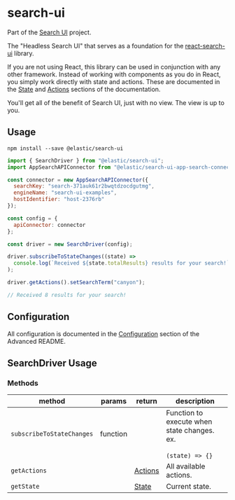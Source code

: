 # search-ui

Part of the [Search UI](https://github.com/elastic/search-ui) project.

The "Headless Search UI" that serves as a foundation for the [react-search-ui](../react-search-ui/README.md) library.

If you are not using React, this library can be used in conjunction with
any other framework. Instead of working with components as you do in React, you simply work directly with state and actions. These are documented in the [State](https://docs.elastic.co/search-ui/api/state) and [Actions](https://docs.elastic.co/search-ui/api/actions) sections of the documentation.

You'll get all of the benefit of Search UI, just with no view. The view is up to you.

## Usage

```shell
npm install --save @elastic/search-ui
```

```js
import { SearchDriver } from "@elastic/search-ui";
import AppSearchAPIConnector from "@elastic/search-ui-app-search-connector";

const connector = new AppSearchAPIConnector({
  searchKey: "search-371auk61r2bwqtdzocdgutmg",
  engineName: "search-ui-examples",
  hostIdentifier: "host-2376rb"
});

const config = {
  apiConnector: connector
};

const driver = new SearchDriver(config);

driver.subscribeToStateChanges((state) =>
  console.log(`Received ${state.totalResults} results for your search!`)
);

driver.getActions().setSearchTerm("canyon");

// Received 8 results for your search!
```

## Configuration

All configuration is documented in the [Configuration](https://docs.elastic.co/search-ui/api/configuration) section
of the Advanced README.

## SearchDriver Usage

### Methods

| method                    | params   | return                                                   | description                                                          |
| ------------------------- | -------- | -------------------------------------------------------- | -------------------------------------------------------------------- |
| `subscribeToStateChanges` | function |                                                          | Function to execute when state changes. ex.<br/><br/>`(state) => {}` |
| `getActions`              |          | [Actions](https://docs.elastic.co/search-ui/api/actions) | All available actions.                                               |
| `getState`                |          | [State](https://docs.elastic.co/search-ui/api/state)     | Current state.                                                       |
